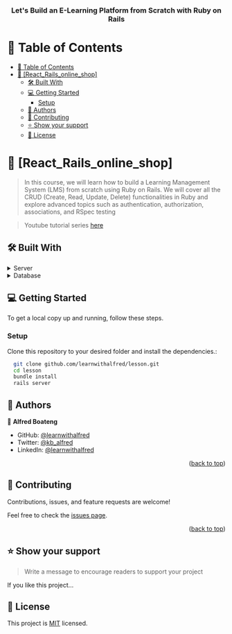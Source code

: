 <div align="center">
  <h3><b>Let's Build an E-Learning Platform from Scratch with Ruby on Rails</b></h3>
</div>

<!-- TABLE OF CONTENTS -->

# 📗 Table of Contents

- [📗 Table of Contents](#-table-of-contents)
- [📖 \[React_Rails_online_shop\] ](#-react_rails_online_shop-)
  - [🛠 Built With ](#-built-with-)
  - [💻 Getting Started ](#-getting-started-)
    - [Setup](#setup)
  - [👥 Authors ](#-authors-)
  - [🤝 Contributing ](#-contributing-)
  - [⭐️ Show your support ](#️-show-your-support-)
  - [📝 License ](#-license-)

# 📖 [React_Rails_online_shop] <a name="about-project"></a>

> In this course, we will learn how to build a Learning Management System (LMS) from scratch using Ruby on Rails. We will cover all the CRUD (Create, Read, Update, Delete) functionalities in Ruby and explore advanced topics such as authentication, authorization, associations, and RSpec testing

> Youtube tutorial series [here](https://www.youtube.com/playlist?list=PLvkZrNqHvQkBKfPCF5zYw_OMJ-6231e8C)

## 🛠 Built With <a name="built-with"></a>

<details>
  <summary>Server</summary>
  <ul>
    <li><a href="#" >Ruby on Rails</a></li>
    <li><a href="#" >Devise jwt gem</a></li>
  </ul>
</details>

<details>
<summary>Database</summary>
  <ul>
    <li><a href="https://www.postgresql.org/">PostgreSQL</a></li>
  </ul>
</details>

## 💻 Getting Started <a name="getting-started"></a>

To get a local copy up and running, follow these steps.

### Setup

Clone this repository to your desired folder and install the dependencies.:

```sh
  git clone github.com/learnwithalfred/lesson.git
  cd lesson
  bundle install
  rails server
```

## 👥 Authors <a name="authors"></a>

👤 **Alfred Boateng**

- GitHub: [@learnwithalfred](https://github.com/learnwithalfred)
- Twitter: [@kb_alfred](https://twitter.com/kb_alfred)
- LinkedIn: [@learnwithalfred](https://www.linkedin.com/in/learnwithalfred/)

<p align="right">(<a href="#readme-top">back to top</a>)</p>

## 🤝 Contributing <a name="contributing"></a>

Contributions, issues, and feature requests are welcome!

Feel free to check the [issues page](../../issues/).

<p align="right">(<a href="#readme-top">back to top</a>)</p>

<!-- SUPPORT -->

## ⭐️ Show your support <a name="support"></a>

> Write a message to encourage readers to support your project

If you like this project...

## 📝 License <a name="license"></a>

This project is [MIT](./MIT.md) licensed.
